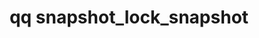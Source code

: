 ---
category: snapshot
command: snapshot_lock_snapshot
keywords: qq, qq_cli, snapshot_lock_snapshot
optional_options:
- alternate:
  - --id
  help: The identifier of the snapshot to lock.
  name: -i
  required: true
- alternate:
  - --force
  help: Do not prompt for confirmation. The default setting is "false".
  name: -f
  required: false
- alternate:
  - --lock-key
  help: 'The identifier or name of the key in the file system key store that protects
    the snapshot. Important: You must specify either the name or the identifier of
    the key.'
  name: -k
  required: true
permalink: /qq-cli-command-guide/snapshot/snapshot_lock_snapshot.html
positional_options: []
sidebar: qq_cli_command_reference_sidebar
summary: This section explains how to use the <code>qq snapshot_lock_snapshot</code>
  command.
synopsis: Lock a snapshot.
title: qq snapshot_lock_snapshot
usage: qq snapshot_lock_snapshot [-h] -i ID [-f] -k LOCK_KEY
zendesk_source: qq CLI Command Guide

---